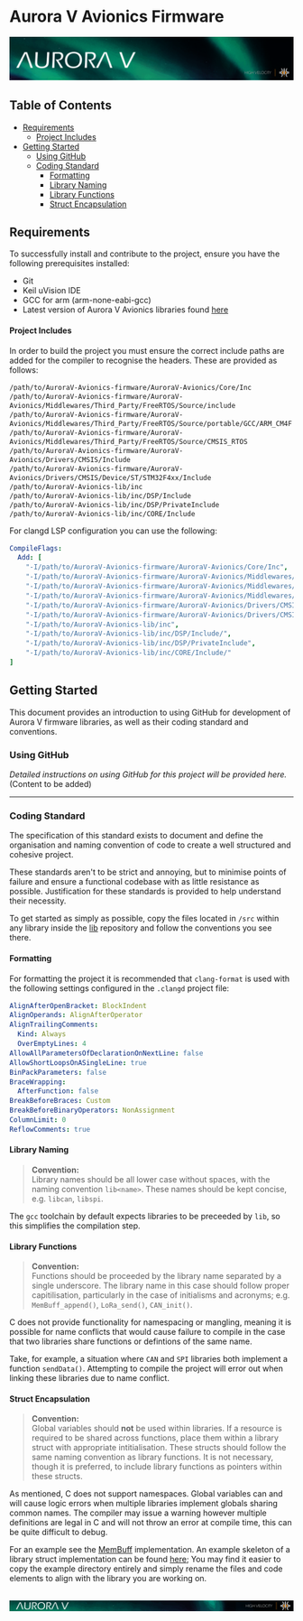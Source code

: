 # Aurora V Avionics Firmware
![HIVE Aurora V footer](./img/banner.png)


## Table of Contents
<!-- mtoc-start -->

* [Requirements](#requirements)
  * [Project Includes](#project-includes)
* [Getting Started](#getting-started)
  * [Using GitHub](#using-github)
  * [Coding Standard](#coding-standard)
    * [Formatting](#formatting)
    * [Library Naming](#library-naming)
    * [Library Functions](#library-functions)
    * [Struct Encapsulation](#struct-encapsulation)

<!-- mtoc-end -->

## Requirements

To successfully install and contribute to the project, ensure you have the following prerequisites installed:

- Git
- Keil uVision IDE
- GCC for arm (arm-none-eabi-gcc)
- Latest version of Aurora V Avionics libraries found [here](https://github.com/RMIT-AURC-Team/AuroraV-Avionics-lib/releases)

<!-- TODO: add in lib submodule as dependancy -->

#### Project Includes

In order to build the project you must ensure the correct include paths are added for the compiler to recognise the headers. These are provided as follows:

```shell
/path/to/AuroraV-Avionics-firmware/AuroraV-Avionics/Core/Inc
/path/to/AuroraV-Avionics-firmware/AuroraV-Avionics/Middlewares/Third_Party/FreeRTOS/Source/include
/path/to/AuroraV-Avionics-firmware/AuroraV-Avionics/Middlewares/Third_Party/FreeRTOS/Source/portable/GCC/ARM_CM4F
/path/to/AuroraV-Avionics-firmware/AuroraV-Avionics/Middlewares/Third_Party/FreeRTOS/Source/CMSIS_RTOS
/path/to/AuroraV-Avionics-firmware/AuroraV-Avionics/Drivers/CMSIS/Include
/path/to/AuroraV-Avionics-firmware/AuroraV-Avionics/Drivers/CMSIS/Device/ST/STM32F4xx/Include
/path/to/AuroraV-Avionics-lib/inc
/path/to/AuroraV-Avionics-lib/inc/DSP/Include
/path/to/AuroraV-Avionics-lib/inc/DSP/PrivateInclude
/path/to/AuroraV-Avionics-lib/inc/CORE/Include
```

For clangd LSP configuration you can use the following:

```yaml
CompileFlags:
  Add: [
    "-I/path/to/AuroraV-Avionics-firmware/AuroraV-Avionics/Core/Inc",
    "-I/path/to/AuroraV-Avionics-firmware/AuroraV-Avionics/Middlewares/Third_Party/FreeRTOS/Source/include",
    "-I/path/to/AuroraV-Avionics-firmware/AuroraV-Avionics/Middlewares/Third_Party/FreeRTOS/Source/portable/GCC/ARM_CM4F",
    "-I/path/to/AuroraV-Avionics-firmware/AuroraV-Avionics/Middlewares/Third_Party/FreeRTOS/Source/CMSIS_RTOS",
    "-I/path/to/AuroraV-Avionics-firmware/AuroraV-Avionics/Drivers/CMSIS/Include",
    "-I/path/to/AuroraV-Avionics-firmware/AuroraV-Avionics/Drivers/CMSIS/Device/ST/STM32F4xx/Include",
    "-I/path/to/AuroraV-Avionics-lib/inc",
    "-I/path/to/AuroraV-Avionics-lib/inc/DSP/Include/",
    "-I/path/to/AuroraV-Avionics-lib/inc/DSP/PrivateInclude",
    "-I/path/to/AuroraV-Avionics-lib/inc/CORE/Include/"
]
```

## Getting Started
This document provides an introduction to using GitHub for development of Aurora V firmware libraries, as well as their coding standard and conventions. 

### Using GitHub
_Detailed instructions on using GitHub for this project will be provided here._ (Content to be added)

---

### Coding Standard
The specification of this standard exists to document and define the organisation and naming convention of code to create a well structured and cohesive project. 

These standards aren't to be strict and annoying, but to minimise points of failure and ensure a functional codebase with as little resistance as possible. Justification for these standards is provided to help understand their necessity.

To get started as simply as possible, copy the files located in ```/src``` within any library inside the [lib]() repository and follow the conventions you see there.

#### Formatting

For formatting the project it is recommended that ```clang-format``` is used with the following settings configured in the ```.clangd``` project file:

```yaml
AlignAfterOpenBracket: BlockIndent
AlignOperands: AlignAfterOperator
AlignTrailingComments:
  Kind: Always
  OverEmptyLines: 4
AllowAllParametersOfDeclarationOnNextLine: false
AllowShortLoopsOnASingleLine: true
BinPackParameters: false
BraceWrapping:
  AfterFunction: false
BreakBeforeBraces: Custom
BreakBeforeBinaryOperators: NonAssignment
ColumnLimit: 0
ReflowComments: true
```

#### Library Naming
> **Convention:**   
> Library names should be all lower case without spaces, with the naming convention ```lib<name>```. These names should be kept concise,  e.g. ```libcan```, ```libspi```.

The ```gcc``` toolchain by default expects libraries to be preceeded by ```lib```, so this simplifies the compilation step.

#### Library Functions
> **Convention:**   
> Functions should be proceeded by the library name separated by a single underscore. The library name in this case should follow proper capitilisation, particularly in the case of initialisms and acronyms; e.g. ```MemBuff_append()```, ```LoRa_send()```, ```CAN_init()```.

C does not provide functionality for namespacing or mangling, meaning it is possible for name conflicts that would cause failure to compile in the case that two libraries share functions or defintions of the same name.

Take, for example, a situation where ```CAN``` and ```SPI``` libraries both implement a function ```sendData()```. Attempting to compile the project will error out when linking these libraries due to name conflict.

#### Struct Encapsulation
> **Convention:**   
> Global variables should **not** be used within libraries. If a resource is required to be shared across functions, place them within a library struct with appropriate intitialisation. These structs should follow the same naming convention as library functions. It is not necessary, though it is preferred, to include library functions as pointers within these structs.

As mentioned, C does not support namespaces. Global variables can and will cause logic errors when multiple libraries implement globals sharing common names. The compiler may issue a warning however multiple definitions are legal in C and will not throw an error at compile time, this can be quite difficult to debug.

For an example see the [MemBuff](https://github.com/RMIT-AURC-Team/AuroraV-Avionics-lib/tree/master/membuff/src) implementation. An example skeleton of a library struct implementation can be found [here](https://github.com/RMIT-AURC-Team/AuroraV-Avionics-lib/tree/master/example/src); You may find it easier to copy the example directory entirely and simply rename the files and code elements to align with the library you are working on.

![HIVE Aurora V footer](./img/footer.png)
---
